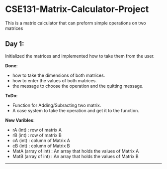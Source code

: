 # CSE131-Matrix-Calculator-Project
 This is a matrix calculator that can preform simple operations on two matrices

## Day 1:
Initialized the matrices and implemented how to take them from the user.

**Done**:
 - how to take the dimensions of both matrices.
 - how to enter the values of both matrices.
 - the message to choose the operation and the quitting message.

**ToDo**:
- Function for Adding/Subracting two matrix.
- A case system to take the operation and get it to the function.

**New Varibles**:
- rA (int) : row of matrix A
- rB (int) : row of matrix B
- cA (int) : column of Matrix A
- cB (int) : column of Matrix B
- MatA (array of int) : An array that holds the values of Matrix A
- MatB (array of int) : An array that holds the values of Matrix B
--- 
